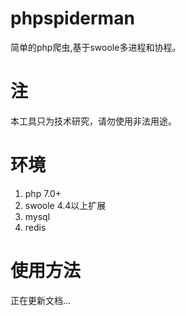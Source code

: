 # phpspiderman
简单的php爬虫,基于swoole多进程和协程。

# 注
本工具只为技术研究，请勿使用非法用途。

# 环境
1. php 7.0+
2. swoole 4.4以上扩展
3. mysql
4. redis

# 使用方法
正在更新文档...
